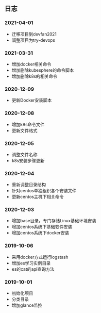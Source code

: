 ## 日志

### 2021-04-01
* 迁移项目到devfan2021
* 调整项目为try-devops

### 2021-03-31
* 增加docker相关命令
* 增加删除kubesphere的命令脚本
* 增加删除k8s的相关命令

### 2020-12-09
* 更新Docker安装脚本

### 2020-12-08
* 增加k8s命令文件
* 更新文件格式

### 2020-12-05
* 调整文件名称
* k8s安装步骤更新

### 2020-12-04
* 重新调整目录结构
* 针对centos单独组织各个安装文件
* 更新centos主机下相关命令

### 2020-12-03
* 增加base目录，专门存储Linux基础环境安装
* 增加centos系统下基础软件安装
* 增加centos系统下docker安装

### 2019-10-06
* 采用docker方式运行logstash
* 增加es学习实例目录
* es的cat的api查询方法

### 2019-10-01
* 初始化项目
* 分类目录
* 增加glance监控